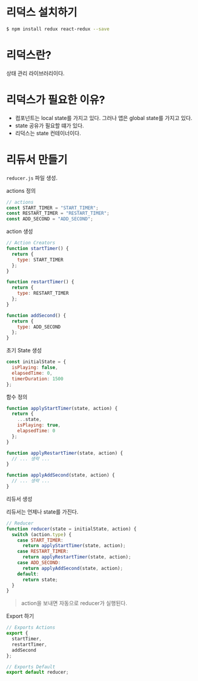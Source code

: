 # 리덕스 설치하기

```bash
$ npm install redux react-redux --save
```

# 리덕스란?
상태 관리 라이브러리이다.

# 리덕스가 필요한 이유?
- 컴포넌트는 local state를 가지고 있다. 그러나 앱은 global state를 가지고 있다.
- state 공유가 필요할 떄가 있다.
- 리덕스는 state 컨테이너이다.

# 리듀서 만들기

`reducer.js` 파일 생성.

actions 정의
```js
// actions
const START_TIMER = "START_TIMER";
const RESTART_TIMER = "RESTART_TIMER";
const ADD_SECOND = "ADD_SECOND";
```

action 생성
```js
// Action Creators
function startTimer() {
  return {
    type: START_TIMER
  };
}

function restartTimer() {
  return {
    type: RESTART_TIMER
  };
}

function addSecond() {
  return {
    type: ADD_SECOND
  };
}
```

초기 State 생성

```js
const initialState = {
  isPlaying: false,
  elapsedTime: 0,
  timerDuration: 1500
};
```

함수 정의

```js
function applyStartTimer(state, action) {
  return {
    ...state,
    isPlaying: true,
    elapsedTime: 0
  };
}

function applyRestartTimer(state, action) {
  // ... 생략 ...
}

function applyAddSecond(state, action) {
  // ... 생략 ...
}
```

리듀서 생성

리듀서는 언제나 state를 가진다.

```js
// Reducer
function reducer(state = initialState, action) {
  switch (action.type) {
    case START_TIMER:
      return applyStartTimer(state, action);
    case RESTART_TIMER:
      return applyRestartTimer(state, action);
    case ADD_SECOND:
      return applyAddSecond(state, action);
    default:
      return state;
  }
}
```
> action을 보내면 자동으로 reducer가 실행된다.


Export 하기
```js
// Exports Actions
export {
  startTimer,
  restartTimer,
  addSecond
};

// Exports Default
export default reducer;
```